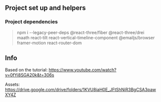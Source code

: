 ## Project set up and helpers

### Project dependencies 
> npm i --legacy-peer-deps @react-three/fiber @react-three/drei maath react-tilt react-vertical-timeline-component @emailjs/browser framer-motion react-router-dom



## Info
Based on the tutorial: https://www.youtube.com/watch?v=0fYi8SGA20k&t=306s

Assets: https://drive.google.com/drive/folders/1KVU8iaH0E_JFtShNiR3BgCSA3pawXY4Z

